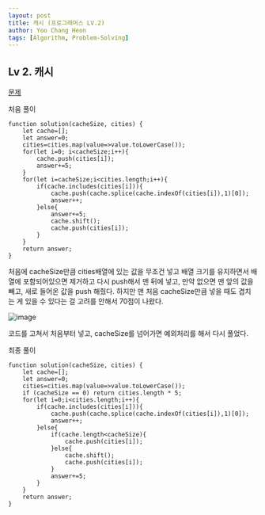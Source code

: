 ```yaml
---
layout: post
title: 캐시 (프로그래머스 LV.2)
author: Yoo Chang Heon
tags: [Algorithm, Problem-Solving]
---
```


## Lv 2. 캐시

[문제](https://programmers.co.kr/learn/courses/30/lessons/17680?language=javascript)

처음 풀이

    function solution(cacheSize, cities) {
        let cache=[];
        let answer=0;
        cities=cities.map(value=>value.toLowerCase());
        for(let i=0; i<cacheSize;i++){
            cache.push(cities[i]);
            answer+=5;
        }
        for(let i=cacheSize;i<cities.length;i++){
            if(cache.includes(cities[i])){
                cache.push(cache.splice(cache.indexOf(cities[i]),1)[0]);
                answer++;
            }else{
                answer+=5;
                cache.shift();
                cache.push(cities[i]);
            }
        }
        return answer;
    }

처음에 cacheSize만큼 cities배열에 있는 값을 무조건 넣고 배열 크기를 유지하면서 배열에 포함되어있으면 제거하고 다시 push해서 맨 뒤에 넣고, 만약 없으면 맨 앞의 값을 빼고, 새로 들어온 값을 push 해줬다. 하지만 맨 처음 cacheSize만큼 넣을 때도 겹치는 게 있을 수 있다는 걸 고려를 안해서 70점이 나왔다.

![image](https://user-images.githubusercontent.com/49175629/156288800-02a10635-f0a0-4b05-9127-450698b8b102.png)

코드를 고쳐서 처음부터 넣고, cacheSize를 넘어가면 예외처리를 해서 다시 풀었다.

최종 풀이

    function solution(cacheSize, cities) {
        let cache=[];
        let answer=0;
        cities=cities.map(value=>value.toLowerCase());
        if (cacheSize == 0) return cities.length * 5;
        for(let i=0;i<cities.length;i++){
            if(cache.includes(cities[i])){
                cache.push(cache.splice(cache.indexOf(cities[i]),1)[0]);
                answer++;
            }else{
                if(cache.length<cacheSize){
                    cache.push(cities[i]);
                }else{
                    cache.shift();
                    cache.push(cities[i]);
                }
                answer+=5;
            }
        }
        return answer;
    }
